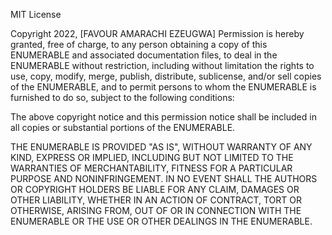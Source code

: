 MIT License

Copyright 2022, [FAVOUR AMARACHI EZEUGWA] Permission is hereby granted, free of charge, to any person obtaining a copy of this ENUMERABLE and associated documentation files, to deal in the ENUMERABLE without restriction, including without limitation the rights to use, copy, modify, merge, publish, distribute, sublicense, and/or sell copies of the ENUMERABLE, and to permit persons to whom the ENUMERABLE is furnished to do so, subject to the following conditions:

The above copyright notice and this permission notice shall be included in all copies or substantial portions of the ENUMERABLE.

THE ENUMERABLE IS PROVIDED "AS IS", WITHOUT WARRANTY OF ANY KIND, EXPRESS OR IMPLIED, INCLUDING BUT NOT LIMITED TO THE WARRANTIES OF MERCHANTABILITY, FITNESS FOR A PARTICULAR PURPOSE AND NONINFRINGEMENT. IN NO EVENT SHALL THE AUTHORS OR COPYRIGHT HOLDERS BE LIABLE FOR ANY CLAIM, DAMAGES OR OTHER LIABILITY, WHETHER IN AN ACTION OF CONTRACT, TORT OR OTHERWISE, ARISING FROM, OUT OF OR IN CONNECTION WITH THE ENUMERABLE OR THE USE OR OTHER DEALINGS IN THE ENUMERABLE.
